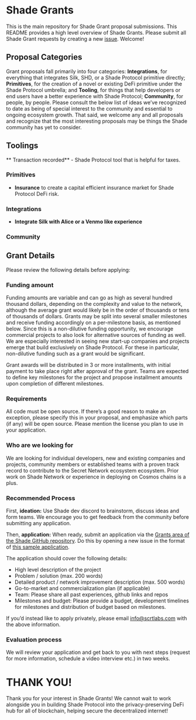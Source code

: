 # Shade Grants
This is the main repository for Shade Grant proposal submissions. This README provides a high level overview of Shade Grants. Please submit all Shade Grant requests by creating a new [issue](https://github.com/ShadeFoundation/Grants/issues). Welcome!

## Proposal Categories
Grant proposals fall primarily into four categories: **Integrations**, for everything that integrates Silk, SHD, or a Shade Protocol primitive directly; **Primitives**, for the creation of a novel or existing DeFi primitive under the Shade Protocol umbrella; and **Tooling**, for things that help developers or end users have a better experience with Shade Protocol; **Community**, for people, by people. Please consult the below list of ideas we’ve recognized to date as being of special interest to the community and essential to ongoing ecosystem growth. That said, we welcome any and all proposals and recognize that the most interesting proposals may be things the Shade community has yet to consider.

## Toolings
** Transaction recorded** -  Shade Protocol tool that is helpful for taxes.

### Primitives
* **Insurance** to create a capital efficient insurance market for Shade Protocol DeFi risk.

### Integrations
* **Integrate Silk with Alice or a Venmo like experience**

### Community 

## Grant Details
Please review the following details before applying:

### Funding amount
Funding amounts are variable and can go as high as several hundred thousand dollars, depending on the complexity and value to the network, although the average grant would likely be in the order of thousands or tens of thousands of dollars. Grants may be split into several smaller milestones and receive funding accordingly on a per-milestone basis, as mentioned below. Since this is a non-dilutive funding opportunity, we encourage commercial projects to also look for alternative sources of funding as well. We are especially interested in seeing new start-up companies and projects emerge that build exclusively on Shade Protocol. For these in particular, non-dilutive funding such as a grant would be significant.

Grant awards will be distributed in 3 or more installments, with initial payment to take place right after approval of the grant. Teams are expected to define key milestones for the project and propose installment amounts upon completion of different milestones.

### Requirements
All code must be open source. If there’s a good reason to make an exception, please specify this in your proposal, and emphasize which parts (if any) will be open source. Please mention the license you plan to use in your application.

### Who are we looking for
We are looking for individual developers, new and existing companies and projects, community members or established teams with a proven track record to contribute to the Secret Network ecosystem ecosystem. Prior work on Shade Network or experience in deploying on Cosmos chains is a plus. 

### Recommended Process
First, **ideation:** Use Shade dev discord to brainstorm, discuss ideas and form teams. We encourage you to get feedback from the community before submitting any application.

Then, **application:** When ready, submit an application via the [Grants area of the Shade GitHub repository](https://github.com/ShadeFoundation/Grants/issues). Do this by opening a new issue in the format of [this sample application](https://github.com/ShadeFoundation/Grants/blob/main/Sample%20grant%20application).

The application should cover the following details:

* High level description of the project
* Problem / solution (max. 200 words)
* Detailed product / network improvement description (max. 500 words)
* Go-to-market and commercialization plan (if applicable)
* Team: Please share all past experiences, github links and repos
* Milestones and budget: Please provide a budget, development timelines for milestones and distribution of budget based on milestones.

If you’d instead like to apply privately, please email info@scrtlabs.com with the above information.

### Evaluation process
We will review your application and get back to you with next steps (request for more information, schedule a video interview etc.) in two weeks.

# THANK YOU!
Thank you for your interest in Shade Grants! We cannot wait to work alongside you in building Shade Protocol into the privacy-preserving DeFi hub for all  of blockchain, helping secure the decentralized internet!


